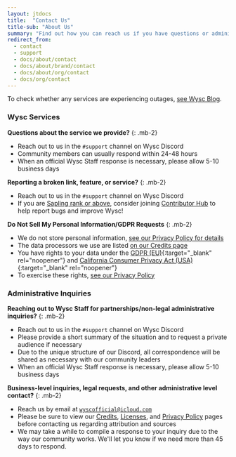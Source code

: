 ```yaml
---
layout: jtdocs
title:  "Contact Us"
title-sub: "About Us"
summary: "Find out how you can reach us if you have questions or administrative inquiries."
redirect_from:
  - contact
  - support
  - docs/about/contact
  - docs/about/brand/contact
  - docs/about/org/contact
  - docs/org/contact
---
```


To check whether any services are experiencing outages, [see Wysc Blog](/blog).


### Wysc Services

**Questions about the service we provide?**
{: .mb-2}

- Reach out to us in the `#support` channel on Wysc Discord
- Community members can usually respond within 24-48 hours
- When an official Wysc Staff response is necessary, please allow 5-10 business days

**Reporting a broken link, feature, or service?**
{: .mb-2}

- Reach out to us in the `#support` channel on Wysc Discord
- If you are [Sapling rank or above](/docs/discord/ranks), consider joining [Contributor Hub](/docs/dev) to help report bugs and improve Wysc!

**Do Not Sell My Personal Information/GDPR Requests**
{: .mb-2}

- We do not store personal information, [see our Privacy Policy for details](/docs/privacy)
- The data processors we use are listed [on our Credits page](/docs/credits)
- You have rights to your data under the [GDPR (EU)](https://gdpr.eu/tag/chapter-3/){:target="_blank" rel="noopener"} and [California Consumer Privacy Act (USA)](https://oag.ca.gov/privacy/ccpa){:target="_blank" rel="noopener"}
- To exercise these rights, [see our Privacy Policy](/docs/privacy#your-rights-with-respect-to-your-information)


<div id="official-inquiries"></div>
<div id="partnerships"></div>

### Administrative Inquiries

**Reaching out to Wysc Staff for partnerships/non-legal administrative inquiries?**
{: .mb-2}

- Reach out to us in the `#support` channel on Wysc Discord
- Please provide a short summary of the situation and to request a private audience if necessary
- Due to the unique structure of our Discord, all correspondence will be shared as necessary with our community leaders
- When an official Wysc Staff response is necessary, please allow 5-10 business days

**Business-level inquiries, legal requests, and other administrative level contact?**
{: .mb-2}

- Reach us by email at [`wyscofficial@icloud.com`](mailto:wyscofficial@icloud.com)
- Please be sure to view our [Credits](/docs/about/credits), [Licenses](/docs/about/licenses), and [Privacy Policy](/docs/about/privacy) pages before contacting us regarding attribution and sources
- We may take a while to compile a response to your inquiry due to the way our community works. We'll let you know if we need more than 45 days to respond.
